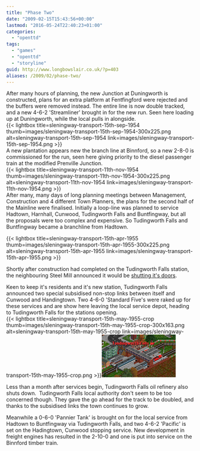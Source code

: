 ```yaml
---
title: "Phase Two"
date: "2009-02-15T15:43:56+00:00"
lastmod: "2016-05-24T22:40:23+01:00"
categories: 
  - "openttd"
tags: 
  - "games"
  - "openttd"
  - "storyline"
guid: http://www.longbowslair.co.uk/?p=403
aliases: /2009/02/phase-two/
---
```


After many hours of planning, the new Junction at Duningworth is constructed, plans for an extra platform at Fentfingford were rejected and the buffers were removed instead. The entire line is now double tracked, and a new 4-6-2 'Streamliner' brought in for the new run. Seen here loading up at Duningworth, while the local pulls in alongside.  
{{< lightbox title=sleningway-transport-15th-sep-1954 thumb=images/sleningway-transport-15th-sep-1954-300x225.png alt=sleningway-transport-15th-sep-1954 link=images/sleningway-transport-15th-sep-1954.png >}}  
A new plantation appears new the branch line at Binnford, so a new 2-8-0 is commissioned for the run, seen here giving priority to the diesel passenger train at the modified Prenville Junction.  
{{< lightbox title=sleningway-transport-11th-nov-1954 thumb=images/sleningway-transport-11th-nov-1954-300x225.png alt=sleningway-transport-11th-nov-1954 link=images/sleningway-transport-11th-nov-1954.png >}}  
After many, many days of long planning meetings between Management, Construction and 4 different Town Planners, the plans for the second half of the Mainline were finalised. Initially a loop-line was planned to service Hadtown, Harnhall, Cunwood, Tudingworth Falls and Buntfingway, but all the proposals were too complex and expensive. So Tudingworth Falls and Buntfingway became a branchline from Hadtown.

{{< lightbox title=sleningway-transport-15th-apr-1955 thumb=images/sleningway-transport-15th-apr-1955-300x225.png alt=sleningway-transport-15th-apr-1955 link=images/sleningway-transport-15th-apr-1955.png >}}

Shortly after construction had completed on the Tudingworth Falls station, the neighbouring Steel Mill announced it would be [shutting it's doors](images/sleningway-transport-13th-apr-1955-steel.png).

Keen to keep it's residents and it's new station, Tudingworth Falls announced two special subsidised non-stop links between itself and Cunwood and Handingtown. Two 4-6-0 'Standard Five's were raked up for these services and are show here leaving the local service depot, heading to Tudingworth Falls for the stations opening.  
{{< lightbox title=sleningway-transport-15th-may-1955-crop thumb=images/sleningway-transport-15th-may-1955-crop-300x163.png alt=sleningway-transport-15th-may-1955-crop link=images/sleningway-transport-15th-may-1955-crop.png >}}![sleningway-transport-3rd-jun-1955-opening](images/sleningway-transport-3rd-jun-1955-opening.png "sleningway-transport-3rd-jun-1955-opening")

Less than a month after services begin, Tudingworth Falls oil refinery also shuts down.  Tudingworth Falls local authority don't seem to be too concerned though. They gave the go ahead for the track to be doubled, and thanks to the subsidised links the town continues to grow.

Meanwhile a 0-6-0 'Pannier Tank' is brought on for the local service from Hadtown to Buntfingway via Tudingworth Falls, and two 4-6-2 'Pacific' is set on the Hadingtown, Cunwood stopping service. New development in freight engines has resulted in the 2-10-0 and one is put into service on the Binnford timber train.

